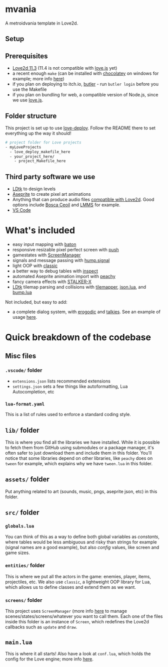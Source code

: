 # mvania
A metroidvania template in Love2d.

## Setup
## Prerequisites
- [Love2d 11.3](https://github.com/love2d/love/releases/download/11.3/love-11.3-win64.exe) (11.4 is not compatible with [love.js](https://github.com/Davidobot/love.js) yet)
- a recent enough `make` (can be installed with [chocolatey](https://community.chocolatey.org/) on windows for example; more info [here](https://community.chocolatey.org/packages/make))
- if you plan on deploying to itch.io, [butler](https://itch.io/docs/butler/) - run `butler login` before you use the Makefile
- if you plan on bundling for web, a compatible version of Node.js, since we use [love.js](https://github.com/Davidobot/love.js).

## Folder structure
This project is set up to use [love-deploy](https://github.com/tducasse/love-deploy). Follow the README there to set everything up the way it should!
```sh
# project folder for Love projects
- myLoveProjects
  - love_deploy_makefile_here
  - your_project_here/
    - project_Makefile_here
```

## Third party software we use
- [LDtk](https://ldtk.io/) to design levels
- [Aseprite](https://www.aseprite.org/) to create pixel art animations
- Anything that can produce audio files [compatible with Love2d](https://love2d.org/wiki/Audio_Formats). Good options include [Bosca Ceoil](https://terrycavanagh.itch.io/bosca-ceoil) and [LMMS](https://lmms.io/) for example.
- [VS Code](https://code.visualstudio.com/)

# What's included
- easy input mapping with [baton](https://github.com/tesselode/baton)
- responsive resizable pixel perfect screen with [push](https://github.com/Ulydev/push/)
- gamestates with [ScreenManager](https://github.com/rm-code/screenmanager)
- signals and message passing with [hump.signal](https://github.com/vrld/hump)
- light OOP with [classic](https://github.com/rxi/classic)
- a better way to debug tables with [inspect](https://github.com/kikito/inspect.lua)
- automated Aseprite animation import with [peachy](https://github.com/josh-perry/peachy)
- fancy camera effects with [STALKER-X](https://github.com/a327ex/STALKER-X)
- [LDtk](https://ldtk.io/) tilemap parsing and collisions with [tilemapper](https://github.com/tducasse/tilemapper), [json.lua](https://github.com/rxi/json.lua), and [bump.lua](https://github.com/kikito/bump.lua)
  
Not included, but easy to add:
- a complete dialog system, with [erogodic](https://github.com/oniietzschan/erogodic) and [talkies](https://github.com/tanema/talkies). See an example of usage [here](https://github.com/tducasse/love-boilerplate/blob/main/src/screens/Intro.lua).

# Quick breakdown of the codebase
## Misc files
### `.vscode/` folder
- `extensions.json` lists recommended extensions
- `settings.json` sets a few things like autoformatting, Lua Autocompletion, etc

### `lua-format.yaml`
This is a list of rules used to enforce a standard coding style.

## `lib/` folder
This is where you find all the libraries we have installed. While it is possible to fetch them from GitHub using submodules or a package manager, it's often safer to just download them and include them in this folder. You'll notice that some libraries depend on other libraries, like `peachy` does on `tween` for example, which explains why we have `tween.lua` in this folder.

## `assets/` folder
Put anything related to art (sounds, music, pngs, aseprite json, etc) in this folder.

## `src/` folder
### `globals.lua`
You can think of this as a way to define both global variables as _constants_, where tables would be less ambiguous and risky than strings for example (signal names are a good example), but also _config_ values, like screen and game sizes.

### `entities/` folder
This is where we put all the actors in the game: enemies, player, items, projectiles, etc. We also use `classic`, a lightweight OOP library for Lua, which allows us to define classes and extend them as we want.

### `screens/` folder
This project uses `ScreenManager` (more info [here](https://github.com/rm-code/screenmanager) to manage scenes/states/screens/whatever you want to call them. Each one of the files inside this folder is an instance of `Screen`, which redefines the Love2d callbacks such as `update` and `draw`.

## `main.lua`
This is where it all starts! Also have a look at `conf.lua`, which holds the config for the Love engine; more info [here](https://love2d.org/wiki/Config_Files).